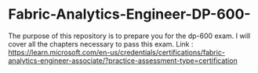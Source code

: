 # Fabric-Analytics-Engineer-DP-600-
The purpose of this repository is to prepare you for the dp-600 exam. I will cover all the chapters necessary to pass this exam.
Link : https://learn.microsoft.com/en-us/credentials/certifications/fabric-analytics-engineer-associate/?practice-assessment-type=certification
